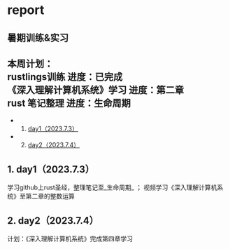 # report
暑期训练&实习
------------------------------
本周计划：  
rustlings训练                        进度：已完成  
《深入理解计算机系统》学习            进度：第二章  
 rust 笔记整理                       进度：生命周期  
------------------------------  
<!-- vscode-markdown-toc -->
* 1. [day1（2023.7.3）](#day12023.7.3)
* 2. [day2（2023.7.4）](#day22023.7.4)
<!-- vscode-markdown-toc-config
	numbering=true
	autoSave=true
	/vscode-markdown-toc-config -->
<!-- /vscode-markdown-toc -->
##  1. <a name='day12023.7.3'></a>day1（2023.7.3）
学习github上rust圣经，整理笔记至_生命周期_ ；
视频学习《深入理解计算机系统》至第二章的整数运算  
##  2. <a name='day22023.7.4'></a>day2（2023.7.4）
计划：《深入理解计算机系统》完成第四章学习


